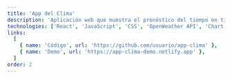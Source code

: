 ```yaml
---
title: 'App del Clima'
description: 'Aplicación web que muestra el pronóstico del tiempo en tiempo real para cualquier ciudad del mundo, con visualizaciones detalladas y alertas meteorológicas.'
technologies: ['React', 'JavaScript', 'CSS', 'OpenWeather API', 'Chart.js']
links:
  [
    { name: 'Código', url: 'https://github.com/usuario/app-clima' },
    { name: 'Demo', url: 'https://app-clima-demo.netlify.app' },
  ]
order: 2
---
```

